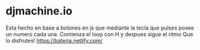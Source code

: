 # djmachine.io
Esta hecho en base a botones en js que mediante la tecla que pulses posee un numero cada una. Comienza el loop con H y despues sigue 
el ritmo
Que lo disfrutes!
https://bateria.netlify.com/
